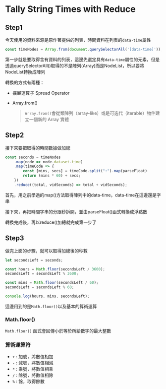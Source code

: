 # Tally String Times with Reduce

## Step1

今天使用的資料來源是原作著提供的列表，時間資料在列表的`data-time`屬性

```jsx
const timeNodes = Array.from(document.querySelectorAll('[data-time]'));
```

第一步就是要取得含有資料的列表，這邊先選定具有`data-time`屬性的元素，但是透過querySelectorAll()取得的不是陣列(Array)而是NodeList，所以要將NodeList轉換成陣列

轉換的方式有兩種：

- 擴展運算子 Spread Operator
- Array.from()

    > `Array.from()`會從類陣列（array-like）或是可迭代（iterable）物件建立一個新的 Array 實體

## Step2

接下來要把取得的時間數據做加總

```jsx
const seconds = timeNodes
    .map(node => node.dataset.time)
    .map(timeCode => {
        const [mins, secs] = timeCode.split(":").map(parseFloat)
        return (mins * 60) + secs;
    })
    .reduce((total, vidSeconds) => total + vidSeconds);
```

首先，用之前學過的map()方法取得陣列中的data-time，data-time在這邊還是字串

接下來，再把時間字串的分跟秒拆開，並由parseFloat()函式轉換成浮點數

轉換完成後，再以reduce()加總就完成第一步了

## Step3

做完上面的步驟，就可以取得加總後的秒數

```jsx
let secondsLeft = seconds;

const hours = Math.floor(secondsLeft / 3600);
secondsLeft = secondsLeft % 3600;

const mins = Math.floor(secondsLeft / 60);
secondsLeft = secondsLeft % 60;

console.log(hours, mins, secondsLeft);
```

這邊用到的是`Math.floor()`以及基本的算術運算

### Math.floor()

`Math.floor()` 函式會回傳小於等於所給數字的最大整數

### 算術運算符

- `+` : 加號，將數值相加
- `-` : 減號，將數值相減
- `*` : 乘號，將數值相乘
- `/` : 除號，將數值相除
- `%` : 餘，取得餘數